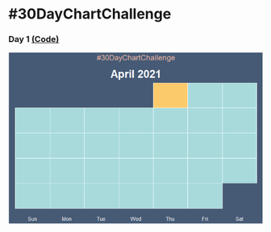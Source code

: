 # #30DayChartChallenge

### Day 1 [(Code)](https://github.com/tessaeagle/30daychartchallenge/blob/main/Code/Day_1.R)
![alt text](https://github.com/tessaeagle/30daychartchallenge/blob/main/Plots/Day_1.png "")
